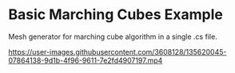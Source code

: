 # Basic Marching Cubes Example

Mesh generator for marching cube algorithm in a single .cs file.

https://user-images.githubusercontent.com/3608128/135620045-07864138-9d1b-4f96-9611-7e2fd4907197.mp4
